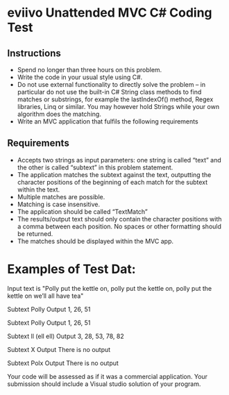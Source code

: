 # eviivo Unattended MVC C# Coding Test

## Instructions

- Spend no longer than three hours on this problem. 
- Write the code in your usual style using C#. 
- Do not use external functionality to directly solve the problem – in particular do not use the built-in C# String class methods to find matches or substrings, for example the lastIndexOf() method, Regex libraries, Linq or similar. You may however hold Strings while your own algorithm does the matching. 
- Write an MVC application that fulfils the following requirements

## Requirements

- Accepts two strings as input parameters: one string is called “text” and the other is called “subtext” in this problem statement.
- The application matches the subtext against the text, outputting the character positions of the beginning of each match for the subtext within the text. 
- Multiple matches are possible. 
- Matching is case insensitive. 
- The application should be called “TextMatch” 
- The results/output text should only contain the character positions with a comma between each position.  No spaces or other formatting should be returned.
- The matches should be displayed within the MVC app.

# Examples of Test Dat:

Input text is "Polly put the kettle on, polly put the kettle on, polly put the kettle on we’ll all have tea"

Subtext
	Polly
Output
	1, 26, 51
	
Subtext
	Polly
Output
	1, 26, 51
	
Subtext
	ll (ell ell)
Output
	3, 28, 53, 78, 82
	
Subtext
	X
Output
	There is no output
	
Subtext
	Polx
Output
	There is no output

Your code will be assessed as if it was a commercial application. Your submission should include a Visual studio solution of your program. 



















